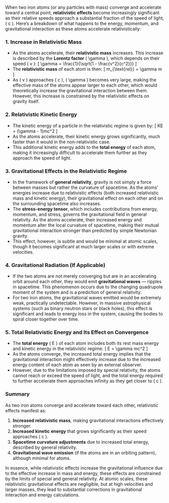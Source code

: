 When two iron atoms (or any particles with mass) converge and accelerate toward a central point, **relativistic effects** become increasingly significant as their relative speeds approach a substantial fraction of the speed of light, \( c \). Here’s a breakdown of what happens to the energy, momentum, and gravitational interaction as these atoms accelerate relativistically:

### 1. Increase in Relativistic Mass
   - As the atoms accelerate, their **relativistic mass** increases. This increase is described by the **Lorentz factor** \( \gamma \), which depends on their speed \( v \):
     \[
     \gamma = \frac{1}{\sqrt{1 - \frac{v^2}{c^2}}}
     \]
   - The **relativistic mass** of each atom is then:
     \[
     m_{\text{rel}} = \gamma m
     \]
   - As \( v \) approaches \( c \), \( \gamma \) becomes very large, making the effective mass of the atoms appear larger to each other, which would theoretically increase the gravitational interaction between them. However, this increase is constrained by the relativistic effects on gravity itself.

### 2. Relativistic Kinetic Energy
   - The kinetic energy of a particle in the relativistic regime is given by:
     \[
     KE = (\gamma - 1)mc^2
     \]
   - As the atoms accelerate, their kinetic energy grows significantly, much faster than it would in the non-relativistic case.
   - This additional kinetic energy adds to the **total energy** of each atom, making it increasingly difficult to accelerate them further as they approach the speed of light.

### 3. Gravitational Effects in the Relativistic Regime
   - In the framework of **general relativity**, gravity is not simply a force between masses but rather the curvature of spacetime. As the atoms’ energies increase due to relativistic effects (both increased relativistic mass and kinetic energy), their gravitational effect on each other and on the surrounding spacetime also increases.
   - The **stress-energy tensor**, which includes contributions from energy, momentum, and stress, governs the gravitational field in general relativity. As the atoms accelerate, their increased energy and momentum alter the local curvature of spacetime, making their mutual gravitational interaction stronger than predicted by simple Newtonian gravity.
   - This effect, however, is subtle and would be minimal at atomic scales, though it becomes significant at much larger scales or with extreme velocities.

### 4. Gravitational Radiation (If Applicable)
   - If the two atoms are not merely converging but are in an accelerating orbit around each other, they would emit **gravitational waves** — ripples in spacetime. This phenomenon occurs due to the changing quadrupole moment of the system and is a prediction of general relativity.
   - For two iron atoms, the gravitational waves emitted would be extremely weak, practically undetectable. However, in massive astrophysical systems (such as binary neutron stars or black holes), this effect is significant and leads to energy loss in the system, causing the bodies to spiral closer together over time.

### 5. Total Relativistic Energy and Its Effect on Convergence
   - The **total energy** \( E \) of each atom includes both its rest mass energy and kinetic energy in the relativistic regime:
     \[
     E = \gamma mc^2
     \]
   - As the atoms converge, the increased total energy implies that the gravitational interaction might effectively increase due to the increased energy content of each atom as seen by an external observer.
   - However, due to the limitations imposed by special relativity, the atoms cannot reach or exceed the speed of light, and the total energy required to further accelerate them approaches infinity as they get closer to \( c \).

### Summary

As two iron atoms converge and accelerate toward each other, relativistic effects manifest as:
1. **Increased relativistic mass**, making gravitational interactions effectively stronger.
2. **Increased kinetic energy** that grows significantly as their speed approaches \( c \).
3. **Spacetime curvature adjustments** due to increased total energy, described by general relativity.
4. **Gravitational wave emission** (if the atoms are in an orbiting pattern), although minimal for atoms.

In essence, while relativistic effects increase the gravitational influence due to the effective increase in mass and energy, these effects are constrained by the limits of special and general relativity. At atomic scales, these relativistic gravitational effects are negligible, but at high velocities and larger masses, they lead to substantial corrections in gravitational interaction and energy calculations.

